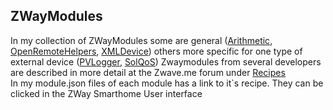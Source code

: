## ZWayModules
In my collection of ZWayModules some are general ([Arithmetic](http://forum.z-wave.me/viewtopic.php?f=3424&t=21381), [OpenRemoteHelpers](http://forum.z-wave.me/viewtopic.php?f=3424&t=20819), [XMLDevice](http://forum.z-wave.me/viewtopic.php?f=3424&t=21446)) others more specific for one type of external device ([PVLogger](http://forum.z-wave.me/viewtopic.php?f=3424&t=21398), [SolQoS](http://forum.z-wave.me/viewtopic.php?f=3424&t=21398)) Zwaymodules from several developers are described in more detail at the Zwave.me forum under [Recipes](http://forum.z-wave.me/viewforum.php?f=3424)  
In my module.json files of each module has a link to it`s recipe. They can be clicked in the ZWay Smarthome User interface
